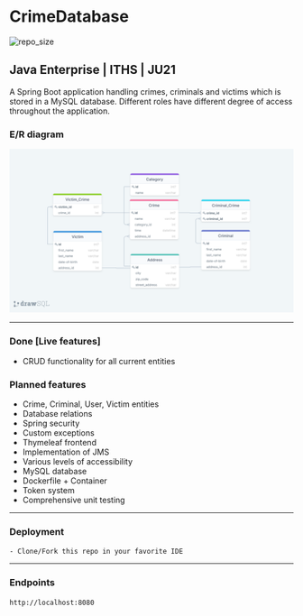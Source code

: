
# CrimeDatabase

![repo_size](https://img.shields.io/github/repo-size/Patlenlix/CrimeDatabase)

## Java Enterprise | ITHS | JU21

A Spring Boot application handling crimes, criminals and victims which is stored in a MySQL database. Different roles have
different degree of access throughout the application.

###  E/R diagram
![ER Diagram](src/main/resources/image/ERdiagram.png)

---

### Done [Live features]

* CRUD functionality for all current entities

### Planned features

* Crime, Criminal, User, Victim entities
* Database relations
* Spring security
* Custom exceptions
* Thymeleaf frontend
* Implementation of JMS
* Various levels of accessibility
* MySQL database 
* Dockerfile + Container
* Token system
* Comprehensive unit testing

---

### Deployment

```
- Clone/Fork this repo in your favorite IDE
```

---

### Endpoints

```
http://localhost:8080
```

